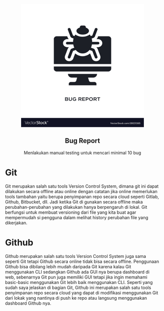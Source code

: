 <!-- PROJECT LOGO -->
<br />
<p align="center">
  <img src="bug-report.jpg" alt="Logo" width="400" height="400">
  <h2 align="center">Bug Report</h2>
  <p align="center">
    Menlakukan manual testing untuk mencari minimal 10 bug
  </p>
</p>

# Git

Git merupakan salah satu tools Version Control System, dimana git ini dapat dilakukan secara offline atau online dengan catatan jika online memerlukan tools tambahan yaitu berupa penyimpanan repo secara cloud seperti Gitlab, Github, Bitbucket, dll. Jadi ketika Git di gunakan secara offline maka perubahan-perubahan yang dilakukan hanya berpengaruh di lokal. Git berfungsi untuk membuat versioning dari file yang kita buat agar mempermudah si pengguna dalam melihat history perubahan file yang dikerjakan.

# Github

Github merupakan salah satu tools Version Control System juga sama seperti Git tetapi Github secara online tidak bisa secara offline. Penggunaan Github bisa dibilang lebih mudah daripada Git karena kalau Git menggunakan CLI sedangkan Github ada GUI nya berupa dashboard di web, sebenarnya Git pun juga memiliki GUI tetapi jika ingin memahami basic-basic menggunakan Git lebih baik menggunakan CLI. Seperti yang sudah saya jelaskan di bagian Git, Github ini merupakan salah satu tools penyimpanan repo secara cloud yang dapat di modifikasi menggunakan Git dari lokak yang nantinya di push ke repo atau langsung menggunakan dashboard Github nya.
